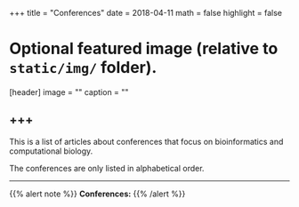+++
title = "Conferences"
date = 2018-04-11
math = false
highlight = false

# Optional featured image (relative to `static/img/` folder).
[header]
image = ""
caption = ""


+++
---
This is a list of articles about conferences that focus on bioinformatics and computational biology.

The conferences are only listed in alphabetical order.

---
{{% alert note %}}
**Conferences:**
{{% /alert %}}



             